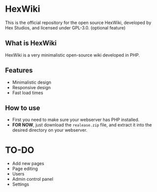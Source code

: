 # HexWiki
This is the official repository for the open source HexWiki, developed by Hex Studios, and licensed under GPL-3.0.
 (optional feature)
## What is HexWiki
HexWiki is a very minimalistic open-source wiki developed in PHP.

## Features
- Minimalistic design
- Responsive design
- Fast load times

## How to use
- First you need to make sure your webserver has PHP installed.
- **FOR NOW**, just download the `realease.zip` file, and extract it into the desired directory on your webserver.

# TO-DO
- Add new pages
- Page editing
- Users
- Admin control panel
- Settings
